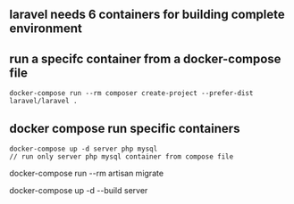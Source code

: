 ## laravel needs 6 containers for building complete environment

## run a specifc container from a docker-compose file

    docker-compose run --rm composer create-project --prefer-dist laravel/laravel .

## docker compose run specific containers

    docker-compose up -d server php mysql
    // run only server php mysql container from compose file

docker-compose run --rm artisan migrate

docker-compose   up -d --build server